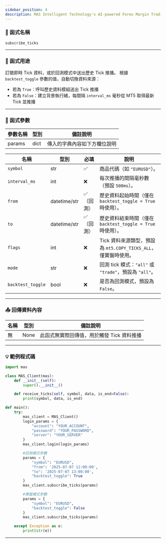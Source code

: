 ```yaml
---
sidebar_position: 4
description: MAS Intelligent Technology's AI-powered Forex Margin Trading Platform with full MetaTrader MT5 broker integration allows investors to generate automated trading strategies simply by entering text. Supports instant backtesting,real-time data synchronization,and seamless multi-broker switching. No coding experience required to easily launch AI automated trading,optimize strategies,and reduce market risk. Designed for both individual traders and financial institutions with standardized MetaTrader MT5-compatible APIs,automated backtesting,and quantitative strategy optimization to help enterprises deploy stable and efficient trading solutions quickly.
---
```


### 🧩 函式名稱

`subscribe_ticks`

---

### 🎯 函式用途

訂閱即時 Tick 資料，或於回測模式中送出歷史 Tick 推播。 
根據 `backtest_toggle` 參數的值，自動切換資料來源：

- 若為 `True`：呼叫歷史資料模組送出 Tick 推播  
- 若為 `False`：建立背景執行緒，每間隔 `interval_ms` 毫秒從 MT5 取得最新 Tick 並推播

---

### 🔧 函式參數

| 參數名稱 | 型別 | 備註說明 |
|----------|------|----------|
| params   | dict | 傳入的字典內容如下方欄位說明 |

| 名稱             | 型別          | 必填        | 說明                                                         |
|------------------|---------------|------------|--------------------------------------------------------------|
| `symbol`         | str           | ✅        | 商品代碼（如 `"EURUSD"`）。                                     |
| `interval_ms`    | int           | ❌        | 每次推播的間隔毫秒數（預設 `500ms`）。                           |
| `from`           | datetime/str  | ✅（回測） | 歷史資料起始時間（僅在 `backtest_toggle = True` 時使用）。       |
| `to`             | datetime/str  | ✅（回測） | 歷史資料結束時間（僅在 `backtest_toggle = True` 時使用）。       |
| `flags`          | int           | ❌        | Tick 資料來源類型，預設為 `mt5.COPY_TICKS_ALL`，僅實盤時使用。   |
| `mode`           | str           | ❌        | 回測 tick 模式：`"all"` 或 `"trade"`，預設為 `"all"`。         |
| `backtest_toggle`| bool          | ❌        | 是否為回測模式，預設為 `False`。                               |

---

### 📤 回傳資料內容

| 名稱   | 型別 | 備註說明             |
|--------|------|----------------------|
| 無     | None | 此函式無實際回傳值，用於觸發 Tick 資料推播 |

---

### 💡 範例程式碼

```python
import mas

class MAS_Client(mas):
    def __init__(self):
        super().__init__()

    def receive_ticks(self, symbol, data, is_end=False):
        print(symbol, data, is_end)

def main():
    try:
        mas_client = MAS_Client()
        login_params = {
            "account": "YOUR_ACCOUNT",
            "password": "YOUR_PASSWORD",
            "server": "YOUR_SERVER"
        }
        mas_client.login(login_params)

        #回測模式參數
        params = {
            "symbol": "EURUSD",
            "from": '2025-07-07 12:00:00',
            "to": '2025-07-07 13:00:00',
            "backtest_toggle": True
        }
        mas_client.subscribe_ticks(params)

        #實盤模式參數
        params = {
            "symbol": "EURUSD",
            "backtest_toggle": False
        }
        mas_client.subscribe_ticks(params)

    except Exception as e:
        print(str(e))
```
---